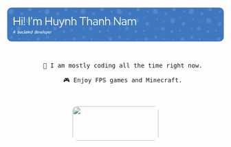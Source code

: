 ![Header](./assets/header.png)

[comment]: <> (- I'm a dedicated back-end developer, though I can also work with front-end  )
  
[comment]: <> (- Frontend: I have experience using **ReactJS, Android Java**.  )
  
[comment]: <> (- Backend: I am capable of creating **APIs, Websocket, WebRTC** mostly with **NodeJS framework ExpressJS**. I'm currently learning microservice system using **Docker, Kuberneters, Prometheus with Grafana, gRPC, Apache Kafka and Hashicorp Consul**.  )
  
[comment]: <> (- Database: **SQL, NoSql** which are **MySQL, PostgreSQL, MongoDB**.  )

<div align="center">
<br/>
<pre>
    📖 I am mostly coding all the time right now.<br/>
    🎮 Enjoy FPS games and Minecraft.<br/>
</pre>
<br/>
<img src="https://media1.tenor.com/m/tHCECHs0aRUAAAAC/dancing-cat-dance.gif" height="80" width="200" style="border-radius: 10px;" />
</div>
